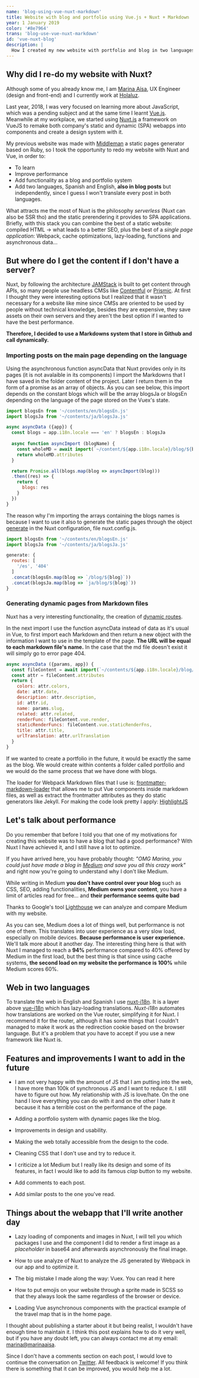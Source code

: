 ```yaml
---
name: 'blog-using-vue-nuxt-markdown'
title: Website with blog and portfolio using Vue.js + Nuxt + Markdown
year: 1 January 2019
color: '#8e7964'
trans: 'blog-use-vue-nuxt-markdown'
id: 'vue-nuxt-blog'
description: |
  How I created my new website with portfolio and blog in two languages. What technology I used and why.
---
```


## Why did I re-do my website with Nuxt?

Although some of you already know me, I am [Marina Aísa](https://twitter.com/MarinaAisa), UX Engineer (design and front-end) and I currently work at [Holaluz](https://www.holaluz.com/en).

Last year, 2018, I was very focused on learning more about JavaScript, which was a pending subject and at the same time I learnt [Vue.js](https://vuejs.org/). Meanwhile at my workplace, we started using [Nuxt.js](https://nuxtjs.org/) a framework on VueJS to remake both company's static and dynamic (SPA) webapps into components and create a design system with it.

My previous website was made with [Middleman](https://middlemanapp.com/) a static pages generator based on Ruby, so I took the opportunity to redo my website with Nuxt and Vue, in order to:
- To learn
- Improve performance
- Add functionality as a blog and portfolio system
- Add two languages, Spanish and English, **also in blog posts** but independently, since I guess I won't translate every post in both languages.

What attracts me the most of Nuxt is the philosophy *serverless* (Nuxt can also be SSR tho) and the static prerendering it provides to SPA applications. Briefly, with this stack you can combine the best of a static website: compiled HTML -> what leads to a better SEO, plus the best of a *single page application*: Webpack, cache optimizations, lazy-loading, functions and asynchronous data...

## But where do I get the content if I don't have a server?

Nuxt, by following the architecture [JAMStack](https://jamstack.org/) is built to get content through APIs, so many people use headless CMSs like [Contentful](https://www.contentful.com/) or [Prismic](https://prismic.io/). At first I thought they were interesting options but I realized that it wasn't necessary for a website like mine since CMSs are oriented to be used by people without technical knowledge, besides they are expensive, they save assets on their own servers and they aren't the best option if I wanted to have the best performance.

**Therefore, I decided to use a Markdowns system that I store in Github and call dynamically.**

### Importing posts on the main page depending on the language

Using the asynchronous function <inline-code>asyncData</inline-code> that Nuxt provides only in its pages (it is not avalaible in its components) I import the Markdowns that I have saved in the folder <inline-code>content</inline-code> of the project. Later I return them in the form of a promise as an array of objects. As you can see below, this import depends on the constant <inline-code>blogs</inline-code> which will be the array <inline-code>blogsJa</inline-code> or <inline-code>blogsEn</inline-code> depending on the language of the page stored on the Vuex's state.

```javascript
import blogsEn from '~/contents/en/blogsEn.js'
import blogsJa from '~/contents/ja/blogsJa.js'

async asyncData ({app}) {
  const blogs = app.i18n.locale === 'en' ? blogsEn : blogsJa
  
  async function asyncImport (blogName) {
    const wholeMD = await import(`~/content/${app.i18n.locale}/blog/${blogName}.md`)
    return wholeMD.attributes
  }

  return Promise.all(blogs.map(blog => asyncImport(blog)))
  .then((res) => {
    return {
      blogs: res
    }
  })
}
```

The reason why I'm importing the arrays containing the blogs names is because I want to use it also to generate the static pages through the object [generate](https://nuxtjs.org/api/configuration-generate/) in the Nuxt configuration, file <inline-code>nuxt.config.js</inline-code>.

```javascript
import blogsEn from '~/contents/en/blogsEn.js'
import blogsJa from '~/contents/ja/blogsJa.js'

generate: {
  routes: [
    '/es', '404'
  ]
  .concat(blogsEn.map(blog => `/blog/${blog}`))
  .concat(blogsJa.map(blog => `ja/blog/${blog}`))
}
```

### Generating dynamic pages from Markdown files

Nuxt has a very interesting functionality, the creation of [dynamic routes](https://nuxtjs.org/guide/routing/#dynamic-routes).

In the next import I use the function <inline-code>asyncData</inline-code> instead of <inline-code>data</inline-code> as it's usual in Vue, to first import each Markdown and then return a new object with the information I want to use in the template of the page.
**The URL will be equal to each markdown file's name.**
In the case that the md file doesn't exist it will simply go to error page 404.

```javascript
async asyncData ({params, app}) {
  const fileContent = await import(`~/contents/${app.i18n.locale}/blog/${params.slug}.md`)
  const attr = fileContent.attributes
  return {
    colors: attr.colors,
    date: attr.date,
    description: attr.description,
    id: attr.id,
    name: params.slug,
    related: attr.related,
    renderFunc: fileContent.vue.render,
    staticRenderFuncs: fileContent.vue.staticRenderFns,
    title: attr.title,
    urlTranslation: attr.urlTranslation
  }
}
```

If we wanted to create a portfolio in the future, it would be exactly the same as the blog. We would create within <inline-code>contents</inline-code> a folder called <inline-code>portfolio</inline-code> and we would do the same process that we have done with <inline-code>blogs</inline-code>.

The loader for Webpack Markdown files that I use is: [frontmatter-markdown-loader](https://www.npmjs.com/package/frontmatter-markdown-loader) that allows me to put Vue components inside markdown files, as well as extract the <inline-code>frontmatter</inline-code> attributes as they do static generators like Jekyll. For making the code look pretty I apply: [HighlightJS](https://highlightjs.org/)

## Let's talk about performance

Do you remember that before I told you that one of my motivations for creating this website was to have a blog that had a good performance?
With Nuxt I have achieved it, and I still have a lot to optimize.

If you have arrived here, you have probably thought: *"OMG Marina, you could just have made a blog in [Medium](https://medium.com/) and save you all this crazy work"* and right now you're going to understand why I don't like Medium.

While writing in Medium **you don't have control over your blog** such as CSS, SEO, adding functionalities, **Medium owns your content**, you have a limit of articles read for free... and **their performance seems quite bad**

Thanks to Google's tool [Lighthouse](https://developers.google.com/web/fundamentals/performance/audit/) we can analyze and compare Medium with my website.

<image-responsive
    imageURL="blog/vue-nuxt-blog/performance.jpg"
    :width="'952'"
    :height="'509'"
    alt="performance" />

As you can see, Medium does a lot of things well, but performance is not one of them. This translates into user experience as a very slow load, especially on mobile devices. **Because performance is user experience.** We'll talk more about it another day.
The interesting thing here is that with Nuxt I managed to reach a **94%** performance compared to 40% offered by Medium in the first load, but the best thing is that since using cache systems, **the second load on my website the performance is 100%** while Medium scores 60%.

## Web in two languages

To translate the web in English and Spanish I use [nuxt-i18n](https://github.com/nuxt-community/nuxt-i18n). It is a layer above [vue-i18n](https://github.com/kazupon/vue-i18n) which has lazy-loading translations. *Nuxt-i18n* automates how translations are worked on the Vue router, simplifying it for Nuxt. I recommend it for the router, although it has some things that I couldn't managed to make it work as the redirection cookie based on the browser language. But it's a problem that you have to accept if you use a new framework like Nuxt is.

## Features and improvements I want to add in the future

- I am not very happy with the amount of JS that I am putting into the web, I have more than 100k of synchronous JS and I want to reduce it. I still have to figure out how. My relationship with JS is love/hate. On the one hand I love everything you can do with it and on the other I hate it because it has a terrible cost on the performance of the page.

- Adding a portfolio system with dynamic pages like the blog.

- Improvements in design and usability.

- Making the web totally accessible from the design to the code.

- Cleaning CSS that I don't use and try to reduce it.

- I criticize a lot Medium but I really like its design and some of its features, in fact I would like to add its famous *clap* button to my website.

- Add comments to each post.

- Add similar posts to the one you've read.

## Things about the webapp that I'll write another day

- Lazy loading of components and images in Nuxt, I will tell you which packages I use and the component I did to render a first image as a *placeholder* in base64 and afterwards asynchronously the final image.

- How to use <inline-code>analyze</inline-code> of Nuxt to analyze the JS generated by Webpack in our app and to optimize it.

- The big mistake I made along the way: Vuex. <nuxt-link to="/blog/vuex-what-is-when-use-it">You can read it here</nuxt-link>

- How to put emojis on your website through a sprite made in SCSS so that they always look the same regardless of the browser or device.

- Loading Vue asynchronous components with the practical example of the travel map that is in the home page.

I thought about publishing a starter about it but being realist, I wouldn't have enough time to maintain it. I think this post explains how to do it very well, but if you have any doubt left, you can always contact me at my email: [marina@marinaaisa](mailto:marina@marinaaisa.com).

Since I don't have a comments section on each post, I would love to continue the conversation on [Twitter](https://twitter.com/MarinaAisa). All feedback is welcome! If you think there is something that it can be improved, you would help me a lot.